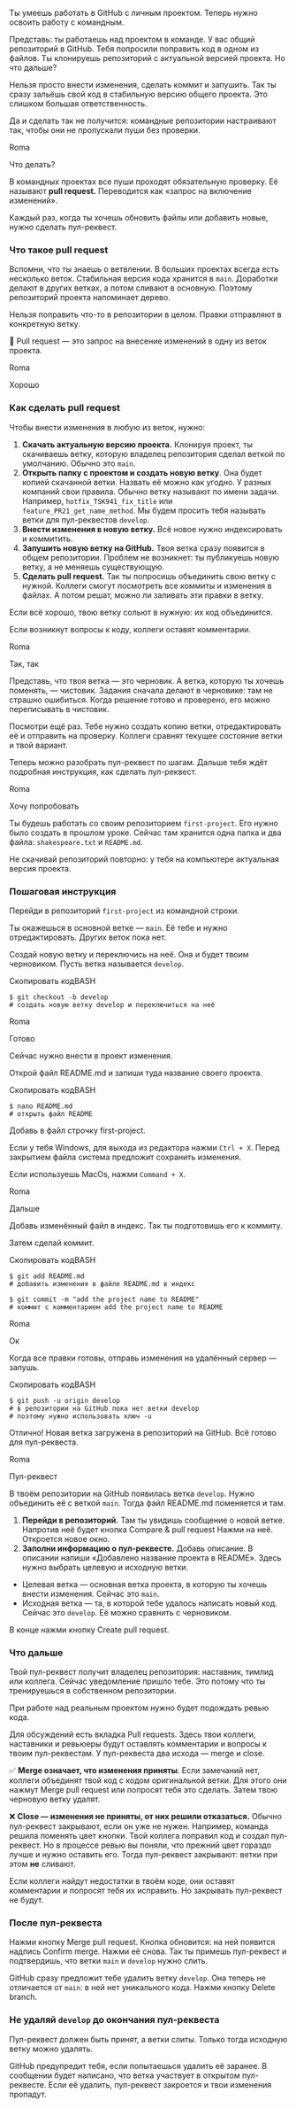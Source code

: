 Ты умеешь работать в GitHub с личным проектом. Теперь нужно освоить работу с командным.

Представь: ты работаешь над проектом в команде. У вас общий репозиторий в GitHub. Тебя попросили поправить код в одном из файлов. Ты клонируешь репозиторий с актуальной версией проекта. Но что дальше?

Нельзя просто внести изменения, сделать коммит и запушить. Так ты сразу зальёшь свой код в стабильную версию общего проекта. Это слишком большая ответственность.

Да и сделать так не получится: командные репозитории настраивают так, чтобы они не пропускали пуши без проверки.

Roma

Что делать?

В командных проектах все пуши проходят обязательную проверку. Её называют **pull request.** Переводится как «запрос на включение изменений».

Каждый раз, когда ты хочешь обновить файлы или добавить новые, нужно сделать пул-реквест.

### Что такое pull request

Вспомни, что ты знаешь о ветвлении. В больших проектах всегда есть несколько веток. Стабильная версия кода хранится в `main`. Доработки делают в других ветках, а потом сливают в основную. Поэтому репозиторий проекта напоминает дерево.

Нельзя поправить что-то в репозитории в целом. Правки отправляют в конкретную ветку.

📌 Pull request — это запрос на внесение изменений в одну из веток проекта.

Roma

Хорошо

### Как сделать pull request

Чтобы внести изменения в любую из веток, нужно:

1. **Скачать актуальную версию проекта.** Клонируя проект, ты скачиваешь ветку, которую владелец репозитория сделал веткой по умолчанию. Обычно это `main`.
2. **Открыть папку с проектом и создать новую ветку**. Она будет копией скачанной ветки. Назвать её можно как угодно. У разных компаний свои правила. Обычно ветку называют по имени задачи. Например, `hotfix_TSK941_fix_title` или `feature_PR21_get_name_method`. Мы будем просить тебя называть ветки для пул-реквестов `develop`.
3. **Внести изменения в новую ветку.** Всё новое нужно индексировать и коммитить.
4. **Запушить новую ветку на GitHub.** Твоя ветка сразу появится в общем репозитории. Проблем не возникнет: ты публикуешь новую ветку, а не меняешь существующую.
5. **Сделать pull request.** Так ты попросишь объединить свою ветку с нужной. Коллеги смогут посмотреть все коммиты и изменения в файлах. А потом решат, можно ли заливать эти правки в ветку.

Если всё хорошо, твою ветку сольют в нужную: их код объединится.

Если возникнут вопросы к коду, коллеги оставят комментарии.

Roma

Так, так

Представь, что твоя ветка — это черновик. А ветка, которую ты хочешь поменять, — чистовик. Задания сначала делают в черновике: там не страшно ошибиться. Когда решение готово и проверено, его можно переписывать в чистовик.

Посмотри ещё раз. Тебе нужно создать копию ветки, отредактировать её и отправить на проверку. Коллеги сравнят текущее состояние ветки и твой вариант.

Теперь можно разобрать пул-реквест по шагам. Дальше тебя ждёт подробная инструкция, как сделать пул-реквест.

Roma

Хочу попробовать

Ты будешь работать со своим репозиторием `first-project`. Его нужно было создать в прошлом уроке. Сейчас там хранится одна папка и два файла: `shakespeare.txt` и `README.md`.

Не скачивай репозиторий повторно: у тебя на компьютере актуальная версия проекта.

### Пошаговая инструкция

Перейди в репозиторий `first-project` из командной строки.

Ты окажешься в основной ветке — `main`. Её тебе и нужно отредактировать. Других веток пока нет.

Создай новую ветку и переключись на неё. Она и будет твоим черновиком. Пусть ветка называется `develop`.

Скопировать кодBASH

```
$ git checkout -b develop
# создать новую ветку develop и переключиться на неё 
```

Roma

Готово

Сейчас нужно внести в проект изменения.

Открой файл README.md и запиши туда название своего проекта.

Скопировать кодBASH

```
$ nano README.md
# открыть файл README 
```

Добавь в файл строчку first-project.

Если у тебя Windows, для выхода из редактора нажми `Ctrl + X`. Перед закрытием файла система предложит сохранить изменения.

Если используешь MacOs, нажми `Command + X`.

Roma

Дальше

Добавь изменённый файл в индекс. Так ты подготовишь его к коммиту.

Затем сделай коммит.

Скопировать кодBASH

```
$ git add README.md
# добавить изменения в файле README.md в индекс

$ git commit -m "add the project name to README"
# коммит с комментарием add the project name to README 
```

Roma

Ок

Когда все правки готовы, отправь изменения на удалённый сервер — запушь.

Скопировать кодBASH

```
$ git push -u origin develop
# в репозитории на GitHub пока нет ветки develop
# поэтому нужно использовать ключ -u 
```

Отлично! Новая ветка загружена в репозиторий на GitHub. Всё готово для пул-реквеста.

Roma

Пул-реквест

В твоём репозитории на GitHub появилась ветка `develop`. Нужно объединить её с веткой `main`. Тогда файл README.md поменяется и там.

1. **Перейди в репозиторий.** Там ты увидишь сообщение о новой ветке. Напротив неё будет кнопка Compare & pull request
   Нажми на неё. Откроется новое окно.
2. **Заполни информацию о пул-реквесте.** Добавь описание. В описании напиши «Добавлено название проекта в README».
   Здесь нужно выбрать целевую и исходную ветки.

- Целевая ветка — основная ветка проекта, в которую ты хочешь внести изменения. Сейчас это `main`.
- Исходная ветка — та, в которой тебе удалось написать новый код. Сейчас это `develop`. Её можно сравнить с черновиком.

В конце нажми кнопку Create pull request.
### Что дальше

Твой пул-реквест получит владелец репозитория: наставник, тимлид или коллега. Сейчас уведомление пришло тебе. Это потому что ты тренируешься в собственном репозитории.

При работе над реальным проектом нужно будет подождать ревью кода.

Для обсуждений есть вкладка Pull requests. Здесь твои коллеги, наставники и ревьюеры будут оставлять комментарии и вопросы к твоим пул-реквестам.
У пул-реквеста два исхода — merge и close.

✅ **Merge означает, что изменения приняты**. Если замечаний нет, коллеги объединят твой код с кодом оригинальной ветки. Для этого они нажмут Merge pull request или попросят тебя это сделать. Затем твою черновую ветку удалят.

❌ **Close — изменения не приняты, от них решили отказаться.** Обычно пул-реквест закрывают, если он уже не нужен. Например, команда решила поменять цвет кнопки. Твой коллега поправил код и создал пул-реквест. Но в процессе ревью вы поняли, что прежний цвет гораздо лучше и нужно оставить его. Тогда пул-реквест закрывают: ветки при этом **не** сливают.

Если коллеги найдут недостатки в твоём коде, они оставят комментарии и попросят тебя их исправить. Но закрывать пул-реквест не будут.
### После пул-реквеста

Нажми кнопку Merge pull request. Кнопка обновится: на ней появится надпись Confirm merge. Нажми её снова. Так ты примешь пул-реквест и подтвердишь, что ветки `main` и `develop` нужно слить.

GitHub сразу предложит тебе удалить ветку `develop`. Она теперь не отличается от `main`: в ней нет уникального кода. Нажми кнопку Delete branch.

### Не удаляй `develop` до окончания пул-реквеста

Пул-реквест должен быть принят, а ветки слиты. Только тогда исходную ветку можно удалять.

GitHub предупредит тебя, если попытаешься удалить её заранее. В сообщении будет написано, что ветка участвует в открытом пул-реквесте. Если её удалить, пул-реквест закроется и твои изменения пропадут.